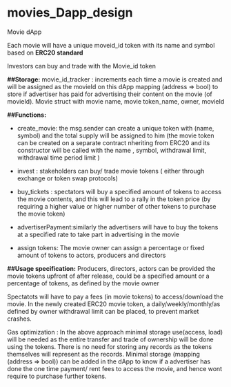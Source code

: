 # movies_Dapp_design

Movie dApp

Each movie will have a unique moveid_id token with its name and symbol based on **ERC20 standard**

Investors can buy and trade with the Movie_id token

**##Storage:**
movie_id_tracker : increments each time a movie is created and will be assigned as the movieId on this dApp
mapping (address => bool) to store if advertiser has paid for advertising their content on the movie (of movieId).
Movie struct with movie name, movie token_name, owner, movieId 

**##Functions:**

* create_movie: the msg.sender can create a unique token with (name, symbol) and the total supply will be assigned to him (the movie token can be created on a separate contract nheriting from ERC20 and its constructor will be called with the name , symbol, withdrawal limit, withdrawal time period limit )

* invest : stakeholders can buy/ trade movie tokens ( either through exchange or token swap protocols)
 
* buy_tickets : spectators will buy a specified amount of tokens to access the movie contents, and this will lead to a rally in the token price (by requiring a higher value or higher number of other tokens to purchase the movie token)
				
* advertiserPayment:similarly the advertisers will have to buy the tokens at a specified rate to take part in advertising in the movie

* assign tokens: The movie owner can assign a percentage or fixed amount of tokens to actors, producers and directors
				
				
**##Usage specification:**
Producers, directors, actors can be provided the movie tokens upfront of after release, could be a specified amount or a percentage of tokens, as defined by the movie owner

Spectatots will have to pay a fees (in movie tokens) to access/download the movie.
In the newly created ERC20 movie token, a daily/weekly/monthly/as defined by owner withdrawal limit can be placed, to prevent market crashes.

Gas optimization : In the above approach minimal storage use(access, load) will be needed as the entire transfer and trade of ownership will be done using the tokens. 
					There is no need for storing any records as the tokens themselves will represent as the records.
					Minimal storage (mapping (address => bool)) can be added in the dApp to know if a advertiser has done the one time payment/ rent fees to access the movie, and hence wont require to purchase further tokens.